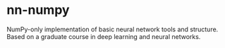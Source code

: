 # nn-numpy
NumPy-only implementation of basic neural network tools and structure. Based on a graduate course in deep learning and neural networks.
